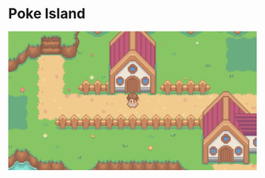 # Poke Island

![alt text](https://github.com/kevinnguyen57/Poke_Island/blob/Poke_Island/PokeG_img1.jpg)
